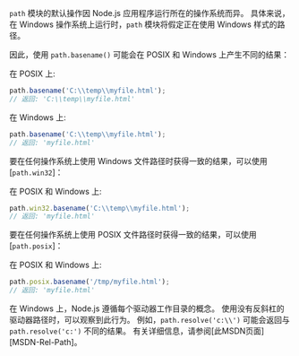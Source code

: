 
`path` 模块的默认操作因 Node.js 应用程序运行所在的操作系统而异。
具体来说，在 Windows 操作系统上运行时，`path` 模块将假定正在使用 Windows 样式的路径。

因此，使用 `path.basename()` 可能会在 POSIX 和 Windows 上产生不同的结果：

在 POSIX 上:

```js
path.basename('C:\\temp\\myfile.html');
// 返回: 'C:\\temp\\myfile.html'
```

在 Windows 上:

```js
path.basename('C:\\temp\\myfile.html');
// 返回: 'myfile.html'
```

要在任何操作系统上使用 Windows 文件路径时获得一致的结果，可以使用 [`path.win32`]：

在 POSIX 和 Windows 上:

```js
path.win32.basename('C:\\temp\\myfile.html');
// 返回: 'myfile.html'
```

要在任何操作系统上使用 POSIX 文件路径时获得一致的结果，可以使用 [`path.posix`]：

在 POSIX 和 Windows 上:

```js
path.posix.basename('/tmp/myfile.html');
// 返回: 'myfile.html'
```

在 Windows 上，Node.js 遵循每个驱动器工作目录的概念。
使用没有反斜杠的驱动器路径时，可以观察到此行为。
例如，`path.resolve('c:\\')` 可能会返回与 `path.resolve('c:')` 不同的结果。
有关详细信息，请参阅[此MSDN页面][MSDN-Rel-Path]。

